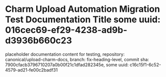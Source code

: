 # Charm Upload Automation Migration Test Documentation Title some uuid: 016cec69-ef29-4238-ad9b-d3936b660c23
 placeholder documentation content for testing,  repository: canonical/upload-charm-docs,  branch: fix-heading-level,  commit sha: 7900cfacb3796710207a0b00f21c1dfad282345e,  some uuid: c16c15f1-6c52-4579-ad21-fe00c2badf31